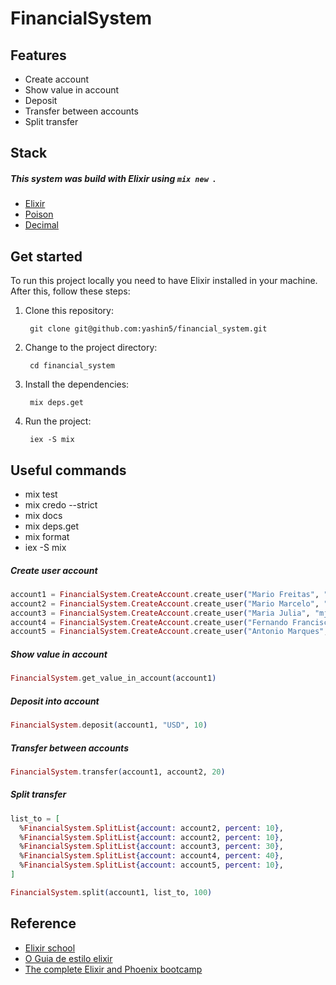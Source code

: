 # FinancialSystem

## Features
- Create account
- Show value in account
- Deposit
- Transfer between accounts
- Split transfer

## Stack

##### This system was build with Elixir using ```mix new ```.
- [Elixir](https://github.com/elixir-lang/elixir)
- [Poison](https://github.com/devinus/poison)
- [Decimal](https://github.com/ericmj/decimal)

## Get started
To run this project locally you need to have Elixir installed in your machine. After this, follow these steps:

1. Clone this repository:

        git clone git@github.com:yashin5/financial_system.git 

2. Change to the project directory:
    
        cd financial_system
        
3. Install the dependencies:

        mix deps.get

4. Run the project:

        iex -S mix
        
## Useful commands
- mix test
- mix credo --strict
- mix docs
- mix deps.get
- mix format
- iex -S mix

##### Create user account

```elixir
account1 = FinancialSystem.CreateAccount.create_user("Mario Freitas", "marios@email.com", "BRL", 100)
account2 = FinancialSystem.CreateAccount.create_user("Mario Marcelo", "mm@email.com", "USD", 100)
account3 = FinancialSystem.CreateAccount.create_user("Maria Julia", "mjulia@email.com", "EUR", 100)
account4 = FinancialSystem.CreateAccount.create_user("Fernando Francisco", "ff@email.com", "CZK", 100)
account5 = FinancialSystem.CreateAccount.create_user("Antonio Marques", "antonio@email.com", "BRL", 100)
```
##### Show value in account

```elixir
FinancialSystem.get_value_in_account(account1)
```

##### Deposit into account

```elixir
FinancialSystem.deposit(account1, "USD", 10)
```

##### Transfer between accounts

```elixir
FinancialSystem.transfer(account1, account2, 20)
```

##### Split transfer

```elixir
list_to = [
  %FinancialSystem.SplitList{account: account2, percent: 10},
  %FinancialSystem.SplitList{account: account2, percent: 10},
  %FinancialSystem.SplitList{account: account3, percent: 30},
  %FinancialSystem.SplitList{account: account4, percent: 40},
  %FinancialSystem.SplitList{account: account5, percent: 10},
]

FinancialSystem.split(account1, list_to, 100)
```

## Reference
- [Elixir school](https://elixirschool.com/pt/)
- [O Guia de estilo elixir](https://github.com/gusaiani/elixir_style_guide/blob/master/README_ptBR.md)
- [The complete Elixir and Phoenix bootcamp](https://www.udemy.com/the-complete-elixir-and-phoenix-bootcamp-and-tutorial/learn/v4/t/lecture/5911740?start=540)
